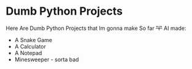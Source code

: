 # Dumb Python Projects

Here Are Dumb Python Projects that Im gonna make
So far ~~"I"~~ AI made:

- A Snake Game
- A Calculator
- A Notepad
- Minesweeper - sorta bad
